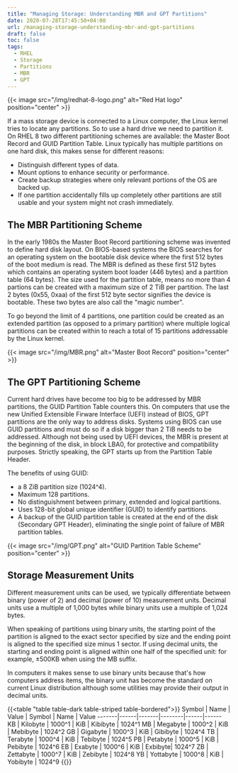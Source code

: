 ```yaml
---
title: "Managing Storage: Understanding MBR and GPT Partitions"
date: 2020-07-28T17:45:50+04:00
url: /managing-storage-understanding-mbr-and-gpt-partitions
draft: false
toc: false
tags:
  - RHEL
  - Storage
  - Partitions
  - MBR
  - GPT
---
```


{{< image src="/img/redhat-8-logo.png" alt="Red Hat logo" position="center" >}}


If a mass storage device is connected to a Linux computer, the Linux kernel tries to locate any partitions. So to use a hard drive we need to partition it. On RHEL 8 two different partitioning schemes are available: the Master Boot Record and GUID Partition Table. Linux typically has multiple partitions on one hard disk, this makes sense for different reasons:
* Distinguish different types of data.
* Mount options to enhance security or performance.
* Create backup strategies where only relevant portions of the OS are backed up.
* If one partition accidentally fills up completely other partitions are still usable and your system might not crash immediately.


## The MBR Partitioning Scheme

In the early 1980s the Master Boot Record partitioning scheme was invented to define hard disk layout.
On BIOS-based systems the BIOS searches for an operating system on the bootable disk device where the first 512 bytes of the boot medium is read. The MBR is defined as these first 512 bytes which contains an operating system boot loader (446 bytes) and a partition table (64 bytes). The size used for the partition table, means no more than 4 partions can be created with a maximum size of 2 TiB per partition. The last 2 bytes (0x55, 0xaa) of the first 512 byte sector signifies the device is bootable. These two bytes are also call the "magic number".

To go beyond the limit of 4 partitions, one partition could be created as an extended partition (as opposed to a primary partition) where multiple logical partitions can be created within to reach a total of 15 partitions addressable by the Linux kernel.

{{< image src="/img/MBR.png" alt="Master Boot Record" position="center" >}}


## The GPT Partitioning Scheme

Current hard drives have become too big to be addressed by MBR partitions, the GUID Partition Table counters this. On computers that use the new Unified Extensible Firware Interface (UEFI) instead of BIOS, GPT partitions are the only way to address disks. Systems using BIOS can use GUID partitions and must do so if a disk bigger than 2 TiB needs to be addressed. Although not being used by UEFI devices, the MBR is present at the beginning of the disk, in block LBA0, for protective and compatibility purposes. Strictly speaking, the GPT starts up from the Partition Table Header.

The benefits of using GUID:
* a 8 ZiB partition size (1024^4).
* Maximum 128 partitions.
* No distinguishment between primary, extended and logical partitions.
* Uses 128-bit global unique identifier (GUID) to identify partitions.
* A backup of the GUID partition table is created at the end of the disk (Secondary GPT Header), eliminating the single point of failure of MBR partition tables.

{{< image src="/img/GPT.png" alt="GUID Partition Table Scheme" position="center" >}}


## Storage Measurement Units
Different measurement units can be used, we typically differentiate between binary (power of 2) and decimal (power of 10) measurement units. Decimal units use a multiple of 1,000 bytes while binary units use a multiple of 1,024 bytes.

When speaking of partitions using binary units, the starting point of the partition is aligned to the exact sector specified by size and the ending point is aligned to the specified size minus 1 sector.
If using decimal units, the starting and ending point is aligned within one half of the specified unit: for example, ±500KB when using the MB suffix.

In computers it makes sense to use binary units because that's how computers address items, the binary unit has become the standard on current Linux distribution although some utilities may provide their output in decimal units. 

{{<table "table table-dark table-striped table-bordered">}}
Symbol | Name | Value | Symbol | Name | Value 
-------|------|-------|--------|------|------
KB | Kilobyte | 1000^1 | KiB | Kibibyte | 1024^1
MB | Megabyte | 1000^2 | KiB | Mebibyte | 1024^2
GB | Gigabyte | 1000^3 | KiB | Gibibyte | 1024^4
TB | Terabyte | 1000^4 | KiB | Tebibyte | 1024^5
PB | Petabyte | 1000^5 | KiB | Pebibyte | 1024^6
EB | Exabyte | 1000^6 | KiB | Exbibyte| 1024^7
ZB | Zettabyte | 1000^7 | KiB | Zebibyte | 1024^8
YB | Yottabyte | 1000^8 | KiB | Yobibyte | 1024^9
{{</table>}}
